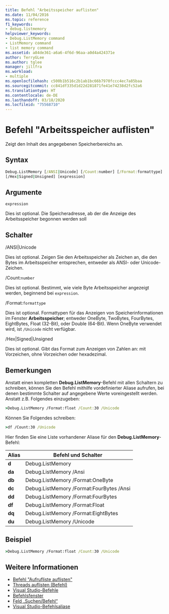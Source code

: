 ```yaml
---
title: Befehl "Arbeitsspeicher auflisten"
ms.date: 11/04/2016
ms.topic: reference
f1_keywords:
- debug.listmemory
helpviewer_keywords:
- Debug.ListMemory command
- ListMemory command
- list memory command
ms.assetid: a84de361-a6a6-4f6d-96aa-a0d4a424371e
author: TerryGLee
ms.author: tglee
manager: jillfra
ms.workload:
- multiple
ms.openlocfilehash: c500b1b516c2b1ab1bc66b7970fccc4ec7a85baa
ms.sourcegitcommit: cc841df335d1d22d281871fe41e74238d2fc52a6
ms.translationtype: HT
ms.contentlocale: de-DE
ms.lasthandoff: 03/18/2020
ms.locfileid: "75568710"
---
```

# <a name="list-memory-command"></a>Befehl "Arbeitsspeicher auflisten"
Zeigt den Inhalt des angegebenen Speicherbereichs an.

## <a name="syntax"></a>Syntax

```cmd
Debug.ListMemory [/ANSI|Unicode] [/Count:number] [/Format:formattype]
[/Hex|Signed|Unsigned] [expression]
```

## <a name="arguments"></a>Argumente
`expression`

Dies ist optional. Die Speicheradresse, ab der die Anzeige des Arbeitsspeicher begonnen werden soll

## <a name="switches"></a>Schalter
/ANSI|Unicode

Dies ist optional. Zeigen Sie den Arbeitsspeicher als Zeichen an, die den Bytes im Arbeitsspeicher entsprechen, entweder als ANSI- oder Unicode-Zeichen.

/Count:`number`

Dies ist optional. Bestimmt, wie viele Byte Arbeitsspeicher angezeigt werden, beginnend bei `expression`.

/Format:`formattype`

Dies ist optional. Formattypen für das Anzeigen von Speicherinformationen im Fenster **Arbeitsspeicher**; entweder OneByte, TwoBytes, FourBytes, EightBytes, Float (32-Bit), oder Double (64-Bit). Wenn OneByte verwendet wird, ist `/Unicode` nicht verfügbar.

/Hex|Signed|Unsigned

Dies ist optional. Gibt das Format zum Anzeigen von Zahlen an: mit Vorzeichen, ohne Vorzeichen oder hexadezimal.

## <a name="remarks"></a>Bemerkungen
Anstatt einen kompletten **Debug.ListMemory**-Befehl mit allen Schaltern zu schreiben, können Sie den Befehl mithilfe vordefinierter Aliase aufrufen, bei denen bestimmte Schalter auf angegebene Werte voreingestellt werden. Anstatt z.B. Folgendes einzugeben:

```cmd
>Debug.ListMemory /Format:float /Count:30 /Unicode
```

Können Sie Folgendes schreiben:

```cmd
>df /Count:30 /Unicode
```

Hier finden Sie eine Liste vorhandener Aliase für den **Debug.ListMemory**-Befehl:

|Alias|Befehl und Schalter|
|-----------| - |
|**d**|Debug.ListMemory|
|**da**|Debug.ListMemory /Ansi|
|**db**|Debug.ListMemory /Format:OneByte|
|**dc**|Debug.ListMemory /Format:FourBytes /Ansi|
|**dd**|Debug.ListMemory /Format:FourBytes|
|**df**|Debug.ListMemory /Format:Float|
|**dq**|Debug.ListMemory /Format:EightBytes|
|**du**|Debug.ListMemory /Unicode|

## <a name="example"></a>Beispiel

```cmd
>Debug.ListMemory /Format:float /Count:30 /Unicode
```

## <a name="see-also"></a>Weitere Informationen

- [Befehl "Aufrufliste auflisten"](../../ide/reference/list-call-stack-command.md)
- [Threads auflisten (Befehl)](../../ide/reference/list-threads-command.md)
- [Visual Studio-Befehle](../../ide/reference/visual-studio-commands.md)
- [Befehlsfenster](../../ide/reference/command-window.md)
- [Feld „Suchen/Befehl“](../../ide/find-command-box.md)
- [Visual Studio-Befehlsaliase](../../ide/reference/visual-studio-command-aliases.md)
